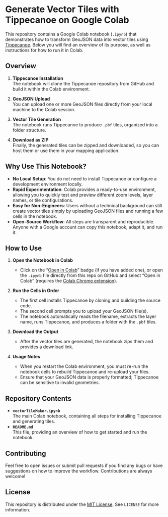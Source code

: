 # Generate Vector Tiles with Tippecanoe on Google Colab

This repository contains a Google Colab notebook (`.ipynb`) that demonstrates how to transform GeoJSON data into vector tiles using [Tippecanoe](https://github.com/mapbox/tippecanoe). Below you will find an overview of its purpose, as well as instructions for how to run it in Colab.

## Overview

1. **Tippecanoe Installation**  
   The notebook will clone the Tippecanoe repository from GitHub and build it within the Colab environment.

2. **GeoJSON Upload**  
   You can upload one or more GeoJSON files directly from your local machine to the Colab session.

3. **Vector Tile Generation**  
   The notebook runs Tippecanoe to produce `.pbf` tiles, organized into a folder structure.

4. **Download as ZIP**  
   Finally, the generated tiles can be zipped and downloaded, so you can host them or use them in your mapping application.

## Why Use This Notebook?

- **No Local Setup**: You do not need to install Tippecanoe or configure a development environment locally.
- **Rapid Experimentation**: Colab provides a ready-to-use environment, allowing you to quickly test and preview different zoom levels, layer names, or tile configurations.
- **Easy for Non-Engineers**: Users without a technical background can still create vector tiles simply by uploading GeoJSON files and running a few cells in the notebook.
- **Open-Source Workflow**: All steps are transparent and reproducible. Anyone with a Google account can copy this notebook, adapt it, and run it.

## How to Use

1. **Open the Notebook in Colab**  
   - Click on the “[Open in Colab](https://github.com/ShogoHirasawa/vectot-tile-maker/blob/main/vectorTileMaker.ipynb)” badge (if you have added one), or open the `.ipynb` file directly from this repo on GitHub and select “Open in Colab” (requires the [Colab Chrome extension](https://chrome.google.com/webstore/detail/open-in-colab/)).

2. **Run the Cells in Order**  
   - The first cell installs Tippecanoe by cloning and building the source code.
   - The second cell prompts you to upload your GeoJSON file(s).
   - The notebook automatically reads the filename, extracts the layer name, runs Tippecanoe, and produces a folder with the `.pbf` tiles.

3. **Download the Output**  
   - After the vector tiles are generated, the notebook zips them and provides a download link.

4. **Usage Notes**  
   - When you restart the Colab environment, you must re-run the notebook cells to rebuild Tippecanoe and re-upload your files.
   - Ensure that your GeoJSON data is properly formatted; Tippecanoe can be sensitive to invalid geometries.

## Repository Contents

- **`vectorTileMaker.ipynb`**  
  The main Colab notebook, containing all steps for installing Tippecanoe and generating tiles.  
- **`README.md`**  
  This file, providing an overview of how to get started and run the notebook.

## Contributing

Feel free to open issues or submit pull requests if you find any bugs or have suggestions on how to improve the workflow. Contributions are always welcome!

## License

This repository is distributed under the [MIT License](LICENSE). See `LICENSE` for more information.
